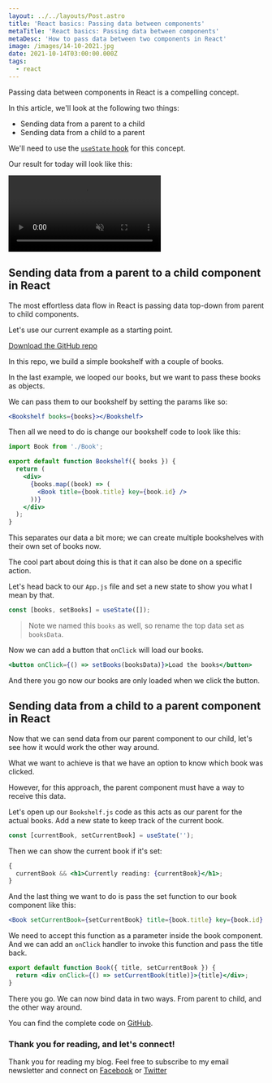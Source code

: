 ```yaml
---
layout: ../../layouts/Post.astro
title: 'React basics: Passing data between components'
metaTitle: 'React basics: Passing data between components'
metaDesc: 'How to pass data between two components in React'
image: /images/14-10-2021.jpg
date: 2021-10-14T03:00:00.000Z
tags:
  - react
---
```


Passing data between components in React is a compelling concept.

In this article, we'll look at the following two things:

- Sending data from a parent to a child
- Sending data from a child to a parent

We'll need to use the [`useState` hook](https://daily-dev-tips.pages.dev/posts/react-basics-explaining-the-usestate-hook/) for this concept.

Our result for today will look like this:

<!-- ![React basics: Passing data between components](https://cdn.hashnode.com/res/hashnode/image/upload/v1633416020523/rI8ACJ_Nh.gif) -->
<video autoplay loop muted playsinline>
  <source src="https://res.cloudinary.com/daily-dev-tips/video/upload/q_auto/react-data_gvzszr.webm" type="video/webm" />
  <source src="https://res.cloudinary.com/daily-dev-tips/video/upload/q_auto/react-data_d0hcxb.mp4" type="video/mp4" />
</video>

## Sending data from a parent to a child component in React

The most effortless data flow in React is passing data top-down from parent to child components.

Let's use our current example as a starting point.

[Download the GitHub repo](https://github.com/rebelchris/react-basics/tree/list)

In this repo, we build a simple bookshelf with a couple of books.

In the last example, we looped our books, but we want to pass these books as objects.

We can pass them to our bookshelf by setting the params like so:

```jsx
<Bookshelf books={books}></Bookshelf>
```

Then all we need to do is change our bookshelf code to look like this:

```jsx
import Book from './Book';

export default function Bookshelf({ books }) {
  return (
    <div>
      {books.map((book) => (
        <Book title={book.title} key={book.id} />
      ))}
    </div>
  );
}
```

This separates our data a bit more; we can create multiple bookshelves with their own set of books now.

The cool part about doing this is that it can also be done on a specific action.

Let's head back to our `App.js` file and set a new state to show you what I mean by that.

```jsx
const [books, setBooks] = useState([]);
```

> Note we named this `books` as well, so rename the top data set as `booksData`.

Now we can add a button that `onClick` will load our books.

```jsx
<button onClick={() => setBooks(booksData)}>Load the books</button>
```

And there you go now our books are only loaded when we click the button.

## Sending data from a child to a parent component in React

Now that we can send data from our parent component to our child, let's see how it would work the other way around.

What we want to achieve is that we have an option to know which book was clicked.

However, for this approach, the parent component must have a way to receive this data.

Let's open up our `Bookshelf.js` code as this acts as our parent for the actual books.
Add a new state to keep track of the current book.

```jsx
const [currentBook, setCurrentBook] = useState('');
```

Then we can show the current book if it's set:

```jsx
{
  currentBook && <h1>Currently reading: {currentBook}</h1>;
}
```

And the last thing we want to do is pass the set function to our book component like this:

```jsx
<Book setCurrentBook={setCurrentBook} title={book.title} key={book.id} />
```

We need to accept this function as a parameter inside the book component.
And we can add an `onClick` handler to invoke this function and pass the title back.

```jsx
export default function Book({ title, setCurrentBook }) {
  return <div onClick={() => setCurrentBook(title)}>{title}</div>;
}
```

There you go. We can now bind data in two ways.
From parent to child, and the other way around.

You can find the complete code on [GitHub](https://github.com/rebelchris/react-basics/tree/data).

### Thank you for reading, and let's connect!

Thank you for reading my blog. Feel free to subscribe to my email newsletter and connect on [Facebook](https://www.facebook.com/DailyDevTipsBlog) or [Twitter](https://twitter.com/DailyDevTips1)
